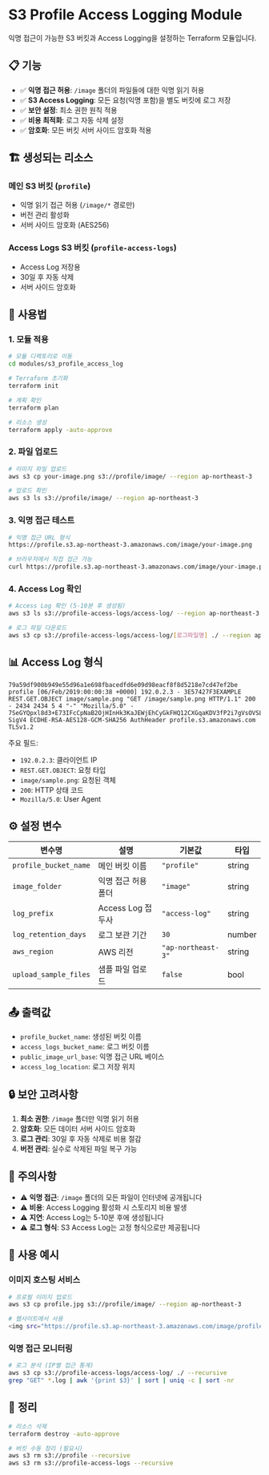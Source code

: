 # S3 Profile Access Logging Module

익명 접근이 가능한 S3 버킷과 Access Logging을 설정하는 Terraform 모듈입니다.

## 📋 기능

- ✅ **익명 접근 허용**: `/image` 폴더의 파일들에 대한 익명 읽기 허용
- ✅ **S3 Access Logging**: 모든 요청(익명 포함)을 별도 버킷에 로그 저장
- ✅ **보안 설정**: 최소 권한 원칙 적용
- ✅ **비용 최적화**: 로그 자동 삭제 설정
- ✅ **암호화**: 모든 버킷 서버 사이드 암호화 적용

## 🏗️ 생성되는 리소스

### 메인 S3 버킷 (`profile`)
- 익명 읽기 접근 허용 (`/image/*` 경로만)
- 버전 관리 활성화
- 서버 사이드 암호화 (AES256)

### Access Logs S3 버킷 (`profile-access-logs`)
- Access Log 저장용
- 30일 후 자동 삭제
- 서버 사이드 암호화

## 🚀 사용법

### 1. 모듈 적용

```bash
# 모듈 디렉토리로 이동
cd modules/s3_profile_access_log

# Terraform 초기화
terraform init

# 계획 확인
terraform plan

# 리소스 생성
terraform apply -auto-approve
```

### 2. 파일 업로드

```bash
# 이미지 파일 업로드
aws s3 cp your-image.png s3://profile/image/ --region ap-northeast-3

# 업로드 확인
aws s3 ls s3://profile/image/ --region ap-northeast-3
```

### 3. 익명 접근 테스트

```bash
# 익명 접근 URL 형식
https://profile.s3.ap-northeast-3.amazonaws.com/image/your-image.png

# 브라우저에서 직접 접근 가능
curl https://profile.s3.ap-northeast-3.amazonaws.com/image/your-image.png
```

### 4. Access Log 확인

```bash
# Access Log 확인 (5-10분 후 생성됨)
aws s3 ls s3://profile-access-logs/access-log/ --region ap-northeast-3

# 로그 파일 다운로드
aws s3 cp s3://profile-access-logs/access-log/[로그파일명] ./ --region ap-northeast-3
```

## 📊 Access Log 형식

```
79a59df900b949e55d96a1e698fbacedfd6e09d98eacf8f8d5218e7cd47ef2be profile [06/Feb/2019:00:00:38 +0000] 192.0.2.3 - 3E57427F3EXAMPLE REST.GET.OBJECT image/sample.png "GET /image/sample.png HTTP/1.1" 200 - 2434 2434 5 4 "-" "Mozilla/5.0" - 7SeGYQpxl8d3+E73IFcCpNaB2OjHInHk3KaJEWjEhCyGkFHQ12CXGqaKDV3fP2i7gVsOVSLLW= SigV4 ECDHE-RSA-AES128-GCM-SHA256 AuthHeader profile.s3.amazonaws.com TLSv1.2
```

주요 필드:
- `192.0.2.3`: 클라이언트 IP
- `REST.GET.OBJECT`: 요청 타입
- `image/sample.png`: 요청된 객체
- `200`: HTTP 상태 코드
- `Mozilla/5.0`: User Agent

## ⚙️ 설정 변수

| 변수명 | 설명 | 기본값 | 타입 |
|--------|------|--------|------|
| `profile_bucket_name` | 메인 버킷 이름 | `"profile"` | string |
| `image_folder` | 익명 접근 허용 폴더 | `"image"` | string |
| `log_prefix` | Access Log 접두사 | `"access-log"` | string |
| `log_retention_days` | 로그 보관 기간 | `30` | number |
| `aws_region` | AWS 리전 | `"ap-northeast-3"` | string |
| `upload_sample_files` | 샘플 파일 업로드 | `false` | bool |

## 📤 출력값

- `profile_bucket_name`: 생성된 버킷 이름
- `access_logs_bucket_name`: 로그 버킷 이름
- `public_image_url_base`: 익명 접근 URL 베이스
- `access_log_location`: 로그 저장 위치

## 🔒 보안 고려사항

1. **최소 권한**: `/image` 폴더만 익명 읽기 허용
2. **암호화**: 모든 데이터 서버 사이드 암호화
3. **로그 관리**: 30일 후 자동 삭제로 비용 절감
4. **버전 관리**: 실수로 삭제된 파일 복구 가능

## 🚨 주의사항

- ⚠️ **익명 접근**: `/image` 폴더의 모든 파일이 인터넷에 공개됩니다
- ⚠️ **비용**: Access Logging 활성화 시 스토리지 비용 발생
- ⚠️ **지연**: Access Log는 5-10분 후에 생성됩니다
- ⚠️ **로그 형식**: S3 Access Log는 고정 형식으로만 제공됩니다

## 🎯 사용 예시

### 이미지 호스팅 서비스
```bash
# 프로필 이미지 업로드
aws s3 cp profile.jpg s3://profile/image/ --region ap-northeast-3

# 웹사이트에서 사용
<img src="https://profile.s3.ap-northeast-3.amazonaws.com/image/profile.jpg">
```

### 익명 접근 모니터링
```bash
# 로그 분석 (IP별 접근 통계)
aws s3 cp s3://profile-access-logs/access-log/ ./ --recursive
grep "GET" *.log | awk '{print $3}' | sort | uniq -c | sort -nr
```

## 🧹 정리

```bash
# 리소스 삭제
terraform destroy -auto-approve

# 버킷 수동 정리 (필요시)
aws s3 rm s3://profile --recursive
aws s3 rm s3://profile-access-logs --recursive
``` 